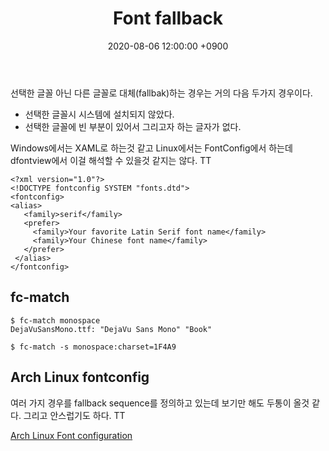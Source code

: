 ﻿---
title: Font fallback
date:  2020-08-06 12:00:00 +0900
last_modified_at: 2020-08-06 12:00:00 +0900
categories:
  - font fallback
---

선택한 글꼴 아닌 다른 글꼴로 대체(fallbak)하는 경우는 거의 다음 두가지 경우이다.

- 선택한 글꼴시 시스템에 설치되지 않았다.
- 선택한 글꼴에 빈 부분이 있어서 그리고자 하는 글자가 없다.

Windows에서는 XAML로 하는것 같고 Linux에서는 FontConfig에서 하는데
dfontview에서 이걸 해석할 수 있을것 같지는 않다. TT

```
<?xml version="1.0"?>
<!DOCTYPE fontconfig SYSTEM "fonts.dtd">
<fontconfig>
<alias>
   <family>serif</family>
   <prefer>
     <family>Your favorite Latin Serif font name</family>
     <family>Your Chinese font name</family>
   </prefer>
 </alias>
</fontconfig>
```

fc-match
---------

```
$ fc-match monospace
DejaVuSansMono.ttf: "DejaVu Sans Mono" "Book"
```

```
$ fc-match -s monospace:charset=1F4A9
```

Arch Linux fontconfig
---------------------

여러 가지 경우를 fallback sequence를 정의하고 있는데 보기만 해도 두통이 올것 같다.
그리고 안스럽기도 하다. TT

[Arch Linux Font configuration](https://wiki.archlinux.org/index.php/Font_configuration)

